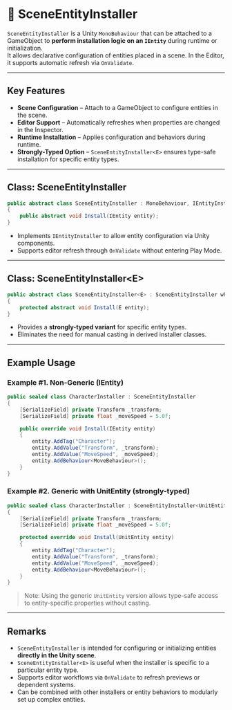 # 🧩️ SceneEntityInstaller

`SceneEntityInstaller` is a Unity `MonoBehaviour` that can be attached to a GameObject to **perform installation logic on an `IEntity`** during runtime or initialization.  
It allows declarative configuration of entities placed in a scene. In the Editor, it supports automatic refresh via `OnValidate`.

---

## Key Features

- **Scene Configuration** – Attach to a GameObject to configure entities in the scene.
- **Editor Support** – Automatically refreshes when properties are changed in the Inspector.
- **Runtime Installation** – Applies configuration and behaviors during runtime.
- **Strongly-Typed Option** – `SceneEntityInstaller<E>` ensures type-safe installation for specific entity types.

---

## Class: SceneEntityInstaller
```csharp
public abstract class SceneEntityInstaller : MonoBehaviour, IEntityInstaller
{
    public abstract void Install(IEntity entity);
}
```
- Implements `IEntityInstaller` to allow entity configuration via Unity components.
- Supports editor refresh through `OnValidate` without entering Play Mode.

---

## Class: SceneEntityInstaller&lt;E&gt;

```csharp
public abstract class SceneEntityInstaller<E> : SceneEntityInstaller where E : class, IEntity
{
    protected abstract void Install(E entity);
}
```
- Provides a **strongly-typed variant** for specific entity types.
- Eliminates the need for manual casting in derived installer classes.

---

## Example Usage

### Example #1. Non-Generic (IEntity)
```csharp
public sealed class CharacterInstaller : SceneEntityInstaller
{
    [SerializeField] private Transform _transform;
    [SerializeField] private float _moveSpeed = 5.0f;

    public override void Install(IEntity entity)
    {
        entity.AddTag("Character");
        entity.AddValue("Transform", _transform);
        entity.AddValue("MoveSpeed", _moveSpeed);
        entity.AddBehaviour<MoveBehaviour>();
    }
}
```

### Example #2. Generic with UnitEntity (strongly-typed)
```csharp
public sealed class CharacterInstaller : SceneEntityInstaller<UnitEntity>
{
    [SerializeField] private Transform _transform;
    [SerializeField] private float _moveSpeed = 5.0f;

    protected override void Install(UnitEntity entity)
    {
        entity.AddTag("Character");
        entity.AddValue("Transform", _transform);
        entity.AddValue("MoveSpeed", _moveSpeed);
        entity.AddBehaviour<MoveBehaviour>();
    }
}
```

> Note: Using the generic `UnitEntity` version allows type-safe access to entity-specific properties without casting.

---

## Remarks

- `SceneEntityInstaller` is intended for configuring or initializing entities **directly in the Unity scene**.
- `SceneEntityInstaller<E>` is useful when the installer is specific to a particular entity type.
- Supports editor workflows via `OnValidate` to refresh previews or dependent systems.
- Can be combined with other installers or entity behaviors to modularly set up complex entities.
